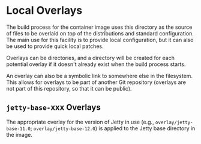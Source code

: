# Local Overlays

The build process for the container image uses this directory as the source of
files to be overlaid on top of the distributions and standard configuration.
The main use for this facility is to provide local configuration, but it can also
be used to provide quick local patches.

Overlays can be directories, and a directory will be created for each potential
overlay if it doesn't already exist when the build process starts.

An overlay can also be a symbolic link to somewhere else in the filesystem.
This allows for overlays to be part of another Git repository (overlays are
not part of this repository, so that it can be public).

## `jetty-base-`xxx Overlays

The appropriate overlay for the version of Jetty in use
(e.g., `overlay/jetty-base-11.0`; `overlay/jetty-base-12.0`)
is applied to the Jetty base directory in the image.
